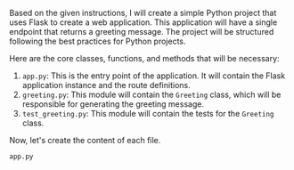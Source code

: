 Based on the given instructions, I will create a simple Python project that uses Flask to create a web application. This application will have a single endpoint that returns a greeting message. The project will be structured following the best practices for Python projects.

Here are the core classes, functions, and methods that will be necessary:

1. `app.py`: This is the entry point of the application. It will contain the Flask application instance and the route definitions.
2. `greeting.py`: This module will contain the `Greeting` class, which will be responsible for generating the greeting message.
3. `test_greeting.py`: This module will contain the tests for the `Greeting` class.

Now, let's create the content of each file.

`app.py`
